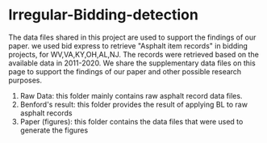 # Irregular-Bidding-detection
The data files shared in this project are used to support the findings of our paper.
we used bid express to retrieve  "Asphalt item records" in bidding projects, for WV,VA,KY,OH,AL,NJ. The records were retrieved based on the available data in 2011-2020. We share the supplementary data files on this page to support the findings of our paper and other possible research purposes.

1) Raw Data: this folder mainly contains raw asphalt record data files. 
2) Benford's result: this folder provides the result of applying BL to raw asphalt records
3) Paper (figures): this folder contains the data files that were used to generate the figures 
